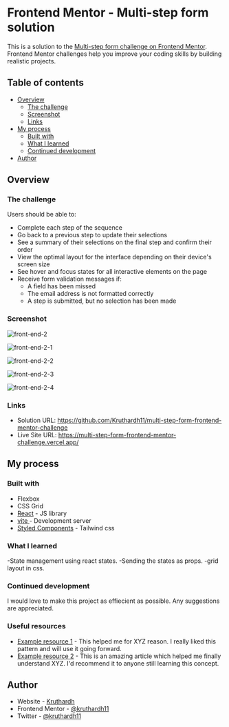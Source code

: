 ﻿# Frontend Mentor - Multi-step form solution

This is a solution to the [Multi-step form challenge on Frontend Mentor](https://www.frontendmentor.io/challenges/multistep-form-YVAnSdqQBJ). Frontend Mentor challenges help you improve your coding skills by building realistic projects. 

## Table of contents

- [Overview](#overview)
  - [The challenge](#the-challenge)
  - [Screenshot](#screenshot)
  - [Links](#links)
- [My process](#my-process)
  - [Built with](#built-with)
  - [What I learned](#what-i-learned)
  - [Continued development](#continued-development)
- [Author](#author)



## Overview

### The challenge

Users should be able to:

- Complete each step of the sequence
- Go back to a previous step to update their selections
- See a summary of their selections on the final step and confirm their order
- View the optimal layout for the interface depending on their device's screen size
- See hover and focus states for all interactive elements on the page
- Receive form validation messages if:
  - A field has been missed
  - The email address is not formatted correctly
  - A step is submitted, but no selection has been made

### Screenshot

![front-end-2](https://github.com/Kruthardh11/multi-step-form-frontend-mentor-challenge/assets/110627779/6b0056f7-19d1-4fd9-a013-8425e0b38df7)

![front-end-2-1](https://github.com/Kruthardh11/multi-step-form-frontend-mentor-challenge/assets/110627779/469b097c-941d-46e2-a209-5728fa5d140e)

![front-end-2-2](https://github.com/Kruthardh11/multi-step-form-frontend-mentor-challenge/assets/110627779/6a1ede8f-d2ca-4a26-8ce3-218a983b31c2)

![front-end-2-3](https://github.com/Kruthardh11/multi-step-form-frontend-mentor-challenge/assets/110627779/e254e0ab-9d9d-4a60-9185-707eaac45882)

![front-end-2-4](https://github.com/Kruthardh11/multi-step-form-frontend-mentor-challenge/assets/110627779/c7cc5c8e-937e-4149-a9b1-cc38df016612)


### Links

- Solution URL: https://github.com/Kruthardh11/multi-step-form-frontend-mentor-challenge
- Live Site URL: https://multi-step-form-frontend-mentor-challenge.vercel.app/

## My process


### Built with

- Flexbox
- CSS Grid
- [React](https://reactjs.org/) - JS library
- [vite ](https://vitejs.dev/) - Development server
- [Styled Components](https://tailwindcss.com/) - Tailwind css



### What I learned

-State management using react states. 
-Sending the states as props.
-grid layout in css.


### Continued development

I would love to make this project as effiecient as possible. Any suggestions are appreciated.


### Useful resources

- [Example resource 1](https://www.example.com) - This helped me for XYZ reason. I really liked this pattern and will use it going forward.
- [Example resource 2](https://www.example.com) - This is an amazing article which helped me finally understand XYZ. I'd recommend it to anyone still learning this concept.


## Author

- Website - [Kruthardh ](https://multi-step-form-frontend-mentor-challenge.vercel.app/)
- Frontend Mentor - [@kruthardh11](https://www.frontendmentor.io/profile/Kruthardh11)
- Twitter - [@kruthardh11](https://www.twitter.com/@kruthardh11)



